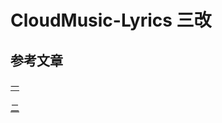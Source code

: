 # CloudMusic-Lyrics 三改

## 参考文章

[一](https://blog.csdn.net/jd3096/article/details/127345106) 

[二](https://blog.csdn.net/2301_76690009/article/details/144738018)